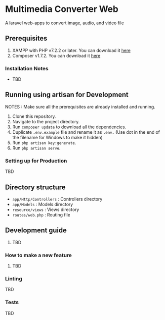 # Multimedia Converter Web

A laravel web-apps to convert image, audio, and video file

## Prerequisites

1. XAMPP with PHP v7.2.2 or later. You can download it [here](https://www.apachefriends.org/xampp-files/7.2.9/xampp-win32-7.2.9-0-VC15-installer.exe)
2. Composer v1.7.2. You can download it [here](https://getcomposer.org/Composer-Setup.exe)

### Installation Notes

- TBD

## Running using artisan for Development

NOTES : Make sure all the prerequisites are already installed and running.

1. Clone this repository.
2. Navigate to the project directory.
3. Run `composer update` to download all the dependencies.
4. Duplicate `.env.example` file and rename it as `.env.` (Use dot in the end of the filename for Windows to make it hidden)
5. Run `php artisan key:generate`.
6. Run `php artisan serve`.

### Setting up for Production

TBD

## Directory structure

- `app/Http/Controllers` : Controllers directory
- `app/Models` : Models directory
- `resource/views` : Views directory
- `routes/web.php` : Routing file

## Development guide

1. TBD

### How to make a new feature

1. TBD

### Linting

TBD

### Tests

TBD
